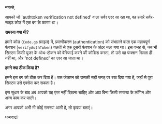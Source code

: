 नमस्ते,

आपको जो 'authtoken verification not defined' वाला सर्वर एरर आ रहा था, वह हमारे सर्वर-साइड कोड में एक बग के कारण था।

**समस्या क्या थी?**

हमारे कोड (`Code.gs` फ़ाइल) में, प्रमाणीकरण (authentication) को संभालने वाला एक महत्वपूर्ण फंक्शन (`verifyAuthToken`) गलती से एक दूसरी फंक्शन के अंदर चला गया था। इस वजह से, जब भी सिस्टम किसी यूजर के ऑथ-टोकन को वेरिफाई करने की कोशिश करता, तो उसे वह फंक्शन मिलता ही नहीं था, और 'not defined' का एरर आ जाता था।

**हमने क्या ठीक किया है?**

हमने इस बग को ठीक कर दिया है। उस फंक्शन को उसकी सही जगह पर रख दिया गया है, जहाँ से पूरा सिस्टम उसे एक्सेस कर सकता है।

इस सुधार के बाद अब आपको यह एरर नहीं दिखना चाहिए और आप बिना किसी समस्या के लॉगिन और अन्य काम कर पाएंगे।

अगर आपको अभी भी कोई समस्या आती है, तो कृपया बताएं।

धन्यवाद!
